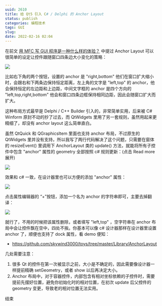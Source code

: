 ```yaml
---
uuid: 2610
title: 给 Qt5 引入 C# / Delphi 的 Anchor Layout
status: publish
categories: 编程技术
tags: GUI
slug: 
date: 2022-02-16 02:04
---
```

在前文 [用 MFC 写 GUI 程序是一种什么样的体验？](/blog/archives/2613) 中提过 Anchor Layout 可以很简单的设定让控件跟随窗口四条边大小变化的策略：

![](https://skywind3000.github.io/images/blog/2022/qt_1.jpg)

比如右下角的两个按钮，设置的 anchor 是 "right,bottom" 他们在窗口扩大缩小时，会跟右和下两条边保持恒定距离，左上角的文字是 "left,top" 的 anchor，他会保持恒定的左边距和上边距，中间文字框的 anchor 是四个方向的 "left,top,right,bottom" 他会和窗口四条边框保持相同边距，因此会随窗口扩大而扩大。

这种布局方式最早是 Delphi / C++ Builder 引入的，非常简单实用，后来被 C# Winform 原封不动的抄了过去，而 QtWidgets 里用了另一套规则，虽然用起来更精细了，却没有 anchor layout 这么简单直白。

虽然 QtQuick 和 QGraphicsItem 里面也支持 anchor 布局，不过原生的 QtWidgets 里并没有支持，所以我写了两行代码解决了这个问题，只需要在窗体的 resizeEvent() 里调用下 AnchorLayout 类的 update() 方法，就能将所有子控件中包含 "anchor" 属性的 geometry 全部按照 c# 规则更新：(点击 Read more 展开)

<!--more-->

![](https://skywind3000.github.io/images/blog/2022/qt_2.jpg)

效果和 c# 一致，在设计器里也可以方便的添加 "anchor" 属性：

![](https://skywind3000.github.io/images/blog/2022/qt_3.png)

点击属性编辑器的 “+”按钮，添加一个名为 anchor 的字符串即可，主要去掉翻译：

![](https://skywind3000.github.io/images/blog/2022/qt_4.png)

就行了，不用的时候把该属性删除，或者填写 "left,top" ，空字符串在 anchor 布局中会让控件飘在空中，四处不挨。你基本可以像 c# 设计器那样在设计器里设置 anchor 了，顺便也支持了 dock 属性，看 demo 便知：

- https://github.com/skywind3000/toys/tree/master/Library/AnchorLayout

几处需要注意：

1) 很多 Qt 的控件在第一次被显示之前，大小是不确定的，因此需要像设计器一样提前精确 setGeometry，或者 show 以后再决定大小。
2) Anchor 布局中，对于容器控件，内部包含有相对坐标依赖的子控件时，需要提前先摆好位置，避免你初始化时的相对位置，在初次 update 后父控件的 geometry 变更，导致老的相对位置无法实用。

结束
